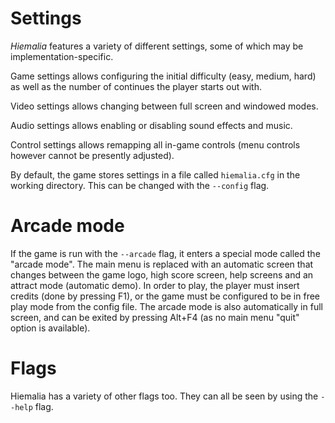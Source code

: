 
# Settings
_Hiemalia_ features a variety of different settings, some of which may be
implementation-specific.

Game settings allows configuring the initial difficulty (easy, medium, hard) as
well as the number of continues the player starts out with.

Video settings allows changing between full screen and windowed modes.

Audio settings allows enabling or disabling sound effects and music.

Control settings allows remapping all in-game controls (menu controls however
cannot be presently adjusted).

By default, the game stores settings in a file called `hiemalia.cfg` in the
working directory. This can be changed with the `--config` flag.

# Arcade mode
If the game is run with the `--arcade` flag, it enters a special mode called
the "arcade mode". The main menu is replaced with an automatic screen that
changes between the game logo, high score screen, help screens and an attract
mode (automatic demo). In order to play, the player must insert credits (done
by pressing F1), or the game must be configured to be in free play mode from
the config file. The arcade mode is also automatically in full screen, and can
be exited by pressing Alt+F4 (as no main menu "quit" option is available).

# Flags
Hiemalia has a variety of other flags too. They can all be seen by using
the `--help` flag.
